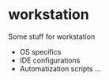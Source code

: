 # workstation
Some stuff for workstation
- OS specifics
- IDE configurations
- Automatization scripts
...
